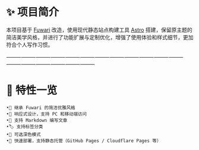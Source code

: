 # ✨ 项目简介

本项目基于 [Fuwari](https://github.com/saicaca/fuwari) 改造，使用现代静态站点构建工具 [Astro](https://astro.build) 搭建，保留原主题的简洁美学风格，并进行了功能扩展与定制优化，增强了使用体验和样式细节，更加符合个人写作习惯。

⸻⸻⸻⸻⸻⸻⸻⸻⸻⸻⸻⸻⸻⸻⸻⸻⸻⸻

# 🔧 特性一览
	•🌸 继承 Fuwari 的简洁优雅风格
	•📱 响应式设计，支持 PC 和移动端访问
	•📄 支持 Markdown 编写文章
	•🏷️ 支持标签分类
	•🌙 可选深色模式
	•🚀 快速部署，支持静态托管（GitHub Pages / Cloudflare Pages 等）